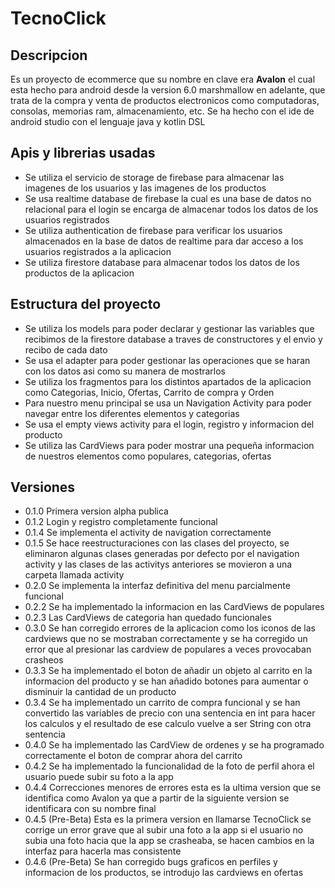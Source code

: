 # TecnoClick
## Descripcion
Es un proyecto de ecommerce que su nombre en clave era **Avalon** el cual esta hecho para android desde la version 6.0 marshmallow en adelante, que trata de la compra y venta de productos electronicos como computadoras, consolas, memorias ram, almacenamiento, etc. Se ha hecho con el ide de android studio con el lenguaje java y kotlin DSL 

## Apis y librerias usadas
- Se utiliza el servicio de storage de firebase para almacenar las imagenes de los usuarios y las imagenes de los productos
- Se usa realtime database de firebase la cual es una base de datos no relacional para el login se encarga de almacenar todos los datos de los usuarios registrados
- Se utiliza authentication de firebase para verificar los usuarios almacenados en la base de datos de realtime para dar acceso a los usuarios registrados a la aplicacion
- Se utiliza firestore database para almacenar todos los datos de los productos de la aplicacion

## Estructura del proyecto
- Se utiliza los models para poder declarar y gestionar las variables que recibimos de la firestore database a traves de constructores y el envio y recibo de cada dato
- Se usa el adapter para poder gestionar las operaciones que se haran con los datos asi como su manera de mostrarlos
- Se utiliza los fragmentos para los distintos apartados de la aplicacion como Categorias, Inicio, Ofertas, Carrito de compra y Orden
- Para nuestro menu principal se usa un Navigation Activity para poder navegar entre los diferentes elementos y categorias
- Se usa el empty views activity para el login, registro y informacion del producto
- Se utiliza las CardViews para poder mostrar una pequeña informacion de nuestros elementos como populares, categorias, ofertas

## Versiones
- 0.1.0 Primera version alpha publica
- 0.1.2 Login y registro completamente funcional
- 0.1.4 Se implementa el activity de navigation correctamente
- 0.1.5 Se hace reestructuraciones con las clases del proyecto, se eliminaron algunas clases generadas por defecto por el navigation activity y las clases de las activitys anteriores se movieron a una carpeta llamada activity
- 0.2.0 Se implementa la interfaz definitiva del menu parcialmente funcional
- 0.2.2 Se ha implementado la informacion en las CardViews de populares
- 0.2.3 Las CardViews de categoria han quedado funcionales
- 0.3.0 Se han corregido errores de la aplicacion como los iconos de las cardviews que no se mostraban correctamente y se ha corregido un error que al presionar las cardview de populares a veces provocaban crasheos
- 0.3.3 Se ha implementado el boton de añadir un objeto al carrito en la informacion del producto y se han añadido botones para aumentar o disminuir la cantidad de un producto
- 0.3.4 Se ha implementado un carrito de compra funcional y se han convertido las variables de precio con una sentencia en int para hacer los calculos y el resultado de ese calculo vuelve a ser String con otra sentencia
- 0.4.0 Se ha implementado las CardView de ordenes y se ha programado correctamente el boton de comprar ahora del carrito
- 0.4.2 Se ha implementado la funcionalidad de la foto de perfil ahora el usuario puede subir su foto a la app
- 0.4.4 Correcciones menores de errores esta es la ultima version que se identifica como Avalon ya que a partir de la siguiente version se identificara con su nombre final
- 0.4.5 (Pre-Beta) Esta es la primera version en llamarse TecnoClick se corrige un error grave que al subir una foto a la app si el usuario no subia una foto hacia que la app se crasheaba, se hacen cambios en la interfaz para hacerla mas consistente
- 0.4.6 (Pre-Beta) Se han corregido bugs graficos en perfiles y informacion de los productos, se introdujo las cardviews en ofertas
